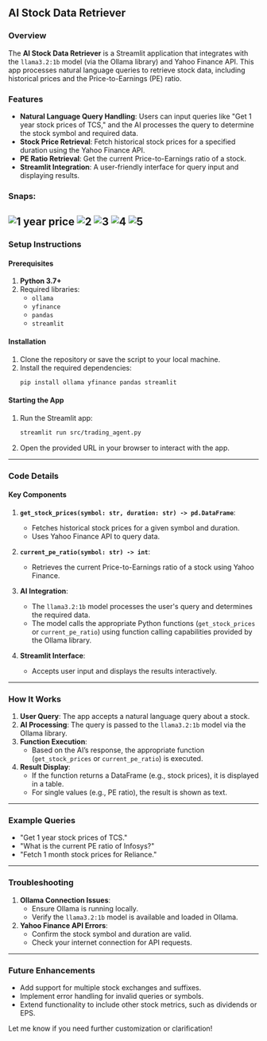 ## AI Stock Data Retriever

### Overview
The **AI Stock Data Retriever** is a Streamlit application that integrates with the `llama3.2:1b` model (via the Ollama library) and Yahoo Finance API. This app processes natural language queries to retrieve stock data, including historical prices and the Price-to-Earnings (PE) ratio.

### Features
- **Natural Language Query Handling**: Users can input queries like "Get 1 year stock prices of TCS," and the AI processes the query to determine the stock symbol and required data.
- **Stock Price Retrieval**: Fetch historical stock prices for a specified duration using the Yahoo Finance API.
- **PE Ratio Retrieval**: Get the current Price-to-Earnings ratio of a stock.
- **Streamlit Integration**: A user-friendly interface for query input and displaying results.

### Snaps:
![1 year price](screenshots/1.png)
![2](screenshots/2.png)
![3](screenshots/3.png)
![4](screenshots/4.png)
![5](screenshots/5.png)
---

### Setup Instructions

#### Prerequisites
1. **Python 3.7+**
2. Required libraries:
   - `ollama`
   - `yfinance`
   - `pandas`
   - `streamlit`

#### Installation
1. Clone the repository or save the script to your local machine.
2. Install the required dependencies:
   ```bash
   pip install ollama yfinance pandas streamlit
   ```

#### Starting the App
1. Run the Streamlit app:
   ```bash
   streamlit run src/trading_agent.py
   ```
2. Open the provided URL in your browser to interact with the app.

---

### Code Details

#### Key Components
1. **`get_stock_prices(symbol: str, duration: str) -> pd.DataFrame`**:
   - Fetches historical stock prices for a given symbol and duration.
   - Uses Yahoo Finance API to query data.

2. **`current_pe_ratio(symbol: str) -> int`**:
   - Retrieves the current Price-to-Earnings ratio of a stock using Yahoo Finance.

3. **AI Integration**:
   - The `llama3.2:1b` model processes the user's query and determines the required data.
   - The model calls the appropriate Python functions (`get_stock_prices` or `current_pe_ratio`) using function calling capabilities provided by the Ollama library.

4. **Streamlit Interface**:
   - Accepts user input and displays the results interactively.

---

### How It Works
1. **User Query**: The app accepts a natural language query about a stock.
2. **AI Processing**: The query is passed to the `llama3.2:1b` model via the Ollama library.
3. **Function Execution**:
   - Based on the AI’s response, the appropriate function (`get_stock_prices` or `current_pe_ratio`) is executed.
4. **Result Display**:
   - If the function returns a DataFrame (e.g., stock prices), it is displayed in a table.
   - For single values (e.g., PE ratio), the result is shown as text.

---

### Example Queries
- "Get 1 year stock prices of TCS."
- "What is the current PE ratio of Infosys?"
- "Fetch 1 month stock prices for Reliance."

---

### Troubleshooting
1. **Ollama Connection Issues**:
   - Ensure Ollama is running locally.
   - Verify the `llama3.2:1b` model is available and loaded in Ollama.
2. **Yahoo Finance API Errors**:
   - Confirm the stock symbol and duration are valid.
   - Check your internet connection for API requests.

---

### Future Enhancements
- Add support for multiple stock exchanges and suffixes.
- Implement error handling for invalid queries or symbols.
- Extend functionality to include other stock metrics, such as dividends or EPS.

Let me know if you need further customization or clarification!
